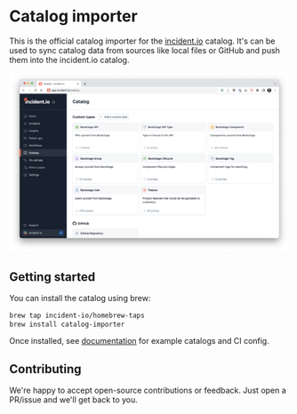 # Catalog importer

This is the official catalog importer for the [incident.io](https://incident.io/)
catalog. It's can be used to sync catalog data from sources like local files or
GitHub and push them into the incident.io catalog.

![Catalog dashboard](dashboard.png)

## Getting started

You can install the catalog using brew:

```console
brew tap incident-io/homebrew-taps
brew install catalog-importer
```

Once installed, see [documentation](docs) for example catalogs and CI config.

## Contributing

We're happy to accept open-source contributions or feedback. Just open a
PR/issue and we'll get back to you.
